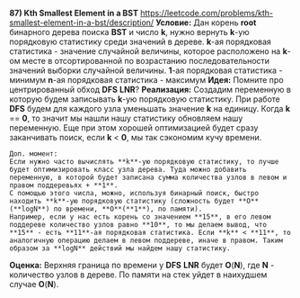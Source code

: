 **87) Kth Smallest Element in a BST**
https://leetcode.com/problems/kth-smallest-element-in-a-bst/description/
**Условие:**
Дан корень **root** бинарного дерева поиска **BST** и число **k**, нужно вернуть **k**-ую порядковую статистику среди значений в дереве.
**k**-ая порядковая статистика - значение случайной величины, которое расположено на **k**-ом месте в отсортированной по возрастанию последовательности значений выборки случайной величины.
**1**-ая порядковая статистика - минимум
**n**-ая порядковая статистика - максимум
**Идея:**
Помните про центрированный обход **DFS** **LNR**?
**Реализация:**
    Создадим переменную в которую будем записывать **k**-ую порядковую статистику. При работе **DFS** будем для каждого узла уменьшать значение **k** на единицу. Когда **k** == **0**, то значит мы нашли нашу статистику обновляем нашу переменную. Еще при этом хорошей оптимизацией будет сразу заканчивать поиск, если **k** < **0**, мы так сэкономим кучу времени.

    Доп. момент:
    Если нужно часто вычислять **k**-ую порядковую статистику, то лучше будет оптимизировать класс узла дерева. Туда можно добавить переменную, в которой будет записана сумма количества узлов в левом и правом поддеревьях + **1**.
    С помощью этого числа, можно, используя бинарный поиск, быстро находить **k**-ую порядковую статистику (сложность будет **O**(**logN**) по времени, **O**(**1**), по памяти).
    Например, если у нас есть корень со значением **15**, в его левом поддереве количество узлов равно **10**, то мы делаем вывод, что **15** - есть **11**-ая порядковая статистика. Если **k** < **11**, то аналогичную операцию делаем в левом поддереве, иначе в правом. Таким образом за **logN** действий мы найдем нашу статистику.

**Оценка:**
    Верхняя граница по времени у **DFS** **LNR** будет **O**(**N**), где **N** - количество узлов в дереве. По памяти на стек уйдет в наихудшем случае **O**(**N**).
